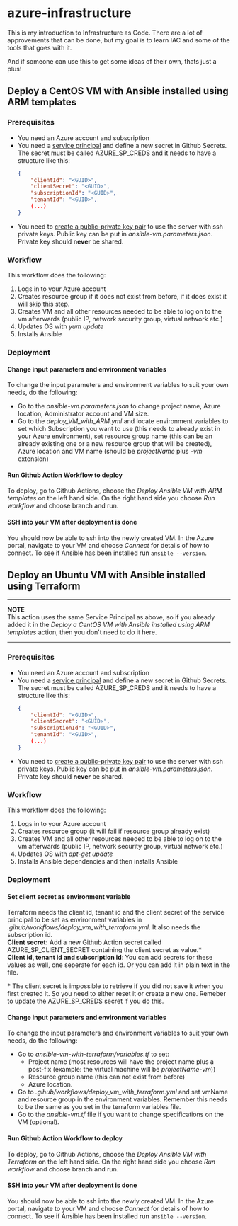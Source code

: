 # azure-infrastructure
This is my introduction to Infrastructure as Code.
There are a lot of approvements that can be done, but my goal is to learn IAC and some of the tools that goes with it.

And if someone can use this to get some ideas of their own, thats just a plus!

## Deploy a CentOS VM with Ansible installed using ARM templates

### Prerequisites
- You need an Azure account and subscription
- You need a [service principal](https://docs.microsoft.com/en-us/cli/azure/create-an-azure-service-principal-azure-cli) and define a new secret in Github Secrets. The secret must be called AZURE_SP_CREDS and it needs to have a structure like this: 
    ```json
    {
        "clientId": "<GUID>",
        "clientSecret": "<GUID>",
        "subscriptionId": "<GUID>",
        "tenantId": "<GUID>",
        (...)
    }
    ```
- You need to [create a public-private key pair](https://docs.microsoft.com/en-us/azure/virtual-machines/linux/mac-create-ssh-keys) to use the server with ssh private keys. Public key can be put in *ansible-vm.parameters.json*. Private key should **never** be shared.

### Workflow
This workflow does the following:
1. Logs in to your Azure account
2. Creates resource group if it does not exist from before, if it does exist it will skip this step.
3. Creates VM and all other resources needed to be able to log on to the vm afterwards (public IP, network security group, virtual network etc.)
4. Updates OS with *yum update*
5. Installs Ansible

### Deployment

#### Change input parameters and environment variables
To change the input parameters and environment variables to suit your own needs, do the following:
- Go to the *ansible-vm.parameters.json* to change project name, Azure location, Administrator account and VM size.
- Go to the *deploy_VM_with_ARM.yml* and locate environment variables to set which Subscription you want to use (this needs to already exist in your Azure environment), set resource group name (this can be an already existing one or a new resource group that will be created), Azure location and VM name (should be *projectName* plus *-vm* extension)

#### Run Github Action Workflow to deploy
To deploy, go to Github Actions, choose the *Deploy Ansible VM with ARM templates* on the left hand side. On the right hand side you choose *Run workflow* and choose branch and run.

#### SSH into your VM after deployment is done
You should now be able to ssh into the newly created VM.
In the Azure portal, navigate to your VM and choose *Connect* for details of how to connect. To see if Ansible has been installed run `ansible --version`.

## Deploy an Ubuntu VM with Ansible installed using Terraform
***
**NOTE**  
This action uses the same Service Principal as above, so if you already added it in the *Deploy a CentOS VM with Ansible installed using ARM templates* action, then you don't need to do it here.
***
### Prerequisites
- You need an Azure account and subscription
- You need a [service principal](https://docs.microsoft.com/en-us/cli/azure/create-an-azure-service-principal-azure-cli) and define a new secret in Github Secrets. The secret must be called AZURE_SP_CREDS and it needs to have a structure like this: 
    ```json
    {
        "clientId": "<GUID>",
        "clientSecret": "<GUID>",
        "subscriptionId": "<GUID>",
        "tenantId": "<GUID>",
        (...)
    }
    ```
- You need to [create a public-private key pair](https://docs.microsoft.com/en-us/azure/virtual-machines/linux/mac-create-ssh-keys) to use the server with ssh private keys. Public key can be put in *ansible-vm.parameters.json*. Private key should **never** be shared.

### Workflow
This workflow does the following:
1. Logs in to your Azure account
2. Creates resource group (it will fail if resource group already exist)
3. Creates VM and all other resources needed to be able to log on to the vm afterwards (public IP, network security group, virtual network etc.)
4. Updates OS with *apt-get update*
5. Installs Ansible dependencies and then installs Ansible

### Deployment

#### Set client secret as environment variable
Terraform needs the client id, tenant id and the client secret of the service principal to be set as environment variables in *.gihub/workflows/deploy_vm_with_terraform.yml*. It also needs the subscription id.  
**Client secret:** Add a new Github Action secret called AZURE_SP_CLIENT_SECRET containing the client secret as value.\*  
**Client id, tenant id and subscription id**: You can add secrets for these values as well, one seperate for each id. Or you can add it in plain text in the file.

 \* The client secret is impossible to retrieve if you did not save it when you first created it. So you need to either reset it or create a new one. Remeber to update the AZURE_SP_CREDS secret if you do this.

#### Change input parameters and environment variables
To change the input parameters and environment variables to suit your own needs, do the following:
- Go to *ansible-vm-with-terraform/variables.tf* to set:
    - Project name (most resources will have the project name plus a post-fix (example: the virtual machine will be *projectName-vm*))
    - Resource group name (this can not exist from before)
    - Azure location.
- Go to *.gihub/workflows/deploy_vm_with_terraform.yml* and set vmName and resource group in the environment variables. Remember this needs to be the same as you set in the terraform variables file.
- Go to the *ansible-vm.tf* file if you want to change specifications on the VM (optional).

#### Run Github Action Workflow to deploy
To deploy, go to Github Actions, choose the *Deploy Ansible VM with Terraform* on the left hand side. On the right hand side you choose *Run workflow* and choose branch and run.

#### SSH into your VM after deployment is done
You should now be able to ssh into the newly created VM.
In the Azure portal, navigate to your VM and choose *Connect* for details of how to connect. To see if Ansible has been installed run `ansible --version`.
